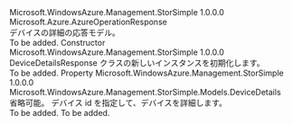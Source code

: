 <Type Name="DeviceDetailsResponse" FullName="Microsoft.WindowsAzure.Management.StorSimple.Models.DeviceDetailsResponse">
  <TypeSignature Language="C#" Value="public class DeviceDetailsResponse : Microsoft.Azure.AzureOperationResponse" />
  <TypeSignature Language="ILAsm" Value=".class public auto ansi beforefieldinit DeviceDetailsResponse extends Microsoft.Azure.AzureOperationResponse" />
  <TypeSignature Language="DocId" Value="T:Microsoft.WindowsAzure.Management.StorSimple.Models.DeviceDetailsResponse" />
  <TypeSignature Language="VB.NET" Value="Public Class DeviceDetailsResponse&#xA;Inherits AzureOperationResponse" />
  <TypeSignature Language="F#" Value="type DeviceDetailsResponse = class&#xA;    inherit AzureOperationResponse" />
  <AssemblyInfo>
    <AssemblyName>Microsoft.WindowsAzure.Management.StorSimple</AssemblyName>
    <AssemblyVersion>1.0.0.0</AssemblyVersion>
  </AssemblyInfo>
  <Base>
    <BaseTypeName>Microsoft.Azure.AzureOperationResponse</BaseTypeName>
  </Base>
  <Interfaces />
  <Docs>
    <summary>
            デバイスの詳細の応答モデル。
            </summary>
    <remarks>To be added.</remarks>
  </Docs>
  <Members>
    <Member MemberName=".ctor">
      <MemberSignature Language="C#" Value="public DeviceDetailsResponse ();" />
      <MemberSignature Language="ILAsm" Value=".method public hidebysig specialname rtspecialname instance void .ctor() cil managed" />
      <MemberSignature Language="DocId" Value="M:Microsoft.WindowsAzure.Management.StorSimple.Models.DeviceDetailsResponse.#ctor" />
      <MemberSignature Language="VB.NET" Value="Public Sub New ()" />
      <MemberType>Constructor</MemberType>
      <AssemblyInfo>
        <AssemblyName>Microsoft.WindowsAzure.Management.StorSimple</AssemblyName>
        <AssemblyVersion>1.0.0.0</AssemblyVersion>
      </AssemblyInfo>
      <Parameters />
      <Docs>
        <summary>
            DeviceDetailsResponse クラスの新しいインスタンスを初期化します。
            </summary>
        <remarks>To be added.</remarks>
      </Docs>
    </Member>
    <Member MemberName="DeviceDetails">
      <MemberSignature Language="C#" Value="public Microsoft.WindowsAzure.Management.StorSimple.Models.DeviceDetails DeviceDetails { get; set; }" />
      <MemberSignature Language="ILAsm" Value=".property instance class Microsoft.WindowsAzure.Management.StorSimple.Models.DeviceDetails DeviceDetails" />
      <MemberSignature Language="DocId" Value="P:Microsoft.WindowsAzure.Management.StorSimple.Models.DeviceDetailsResponse.DeviceDetails" />
      <MemberSignature Language="VB.NET" Value="Public Property DeviceDetails As DeviceDetails" />
      <MemberSignature Language="F#" Value="member this.DeviceDetails : Microsoft.WindowsAzure.Management.StorSimple.Models.DeviceDetails with get, set" Usage="Microsoft.WindowsAzure.Management.StorSimple.Models.DeviceDetailsResponse.DeviceDetails" />
      <MemberType>Property</MemberType>
      <AssemblyInfo>
        <AssemblyName>Microsoft.WindowsAzure.Management.StorSimple</AssemblyName>
        <AssemblyVersion>1.0.0.0</AssemblyVersion>
      </AssemblyInfo>
      <ReturnValue>
        <ReturnType>Microsoft.WindowsAzure.Management.StorSimple.Models.DeviceDetails</ReturnType>
      </ReturnValue>
      <Docs>
        <summary>
            省略可能。 デバイス id を指定して、デバイスを詳細します。
            </summary>
        <value>To be added.</value>
        <remarks>To be added.</remarks>
      </Docs>
    </Member>
  </Members>
</Type>